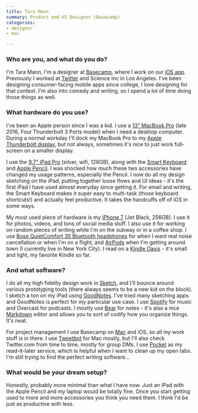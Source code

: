 ```yaml
---
title: Tara Mann
summary: Product and UI Designer (Basecamp)
categories:
- designer
- mac

---
```


### Who are you, and what do you do?

I'm Tara Mann, I'm a designer at [Basecamp][], where I work on our [iOS app][basecamp-ios]. Previously I worked at [Twitter][] and Science Inc in Los Angeles. I've been designing consumer-facing mobile apps since college, I love designing for that context. I'm also into comedy and writing, so I spend a lot of time doing those things as well. 

### What hardware do you use?

I've been an Apple person since I was a kid. I use a [13" MacBook Pro][macbook-pro] (late 2016, Four Thunderbolt 3 Ports model) when I need a desktop computer. During a normal workday I'll dock my MacBook Pro to my [Apple Thunderbolt display][thunderbolt-display], but not always, sometimes it's nice to just work full-screen on a smaller display.

I use the [9.7" iPad Pro][ipad-pro] (silver, wifi, 128GB), along with the [Smart Keyboard][smart-keyboard] and [Apple Pencil][pencil]. I was shocked how much these two accessories have changed my usage patterns, especially the Pencil. I now do all my design sketching on the iPad, putting together loose flows and UI ideas - it's the first iPad I have used almost everyday since getting it. For email and writing, the Smart Keyboard makes it super easy to multi-task (those keyboard shortcuts!) and actually feel productive. It takes the handcuffs off of iOS in some ways.

My most used piece of hardware is my [iPhone 7][iphone-7] (Jet Black, 256GB). I use it for photos, videos, and tons of social media stuff. I also use it for working on random pieces of writing while I'm on the subway or in a coffee shop. I use [Bose QuietComfort 35 Bluetooth headphones][quietcomfort-35] for when I want real noise cancellation or when I'm on a flight, and [AirPods][] when I'm getting around town (I currently live in New York City). I read on a [Kindle Oasis][kindle-oasis] - it's small and light, my favorite Kindle so far.

### And what software?

I do all my high fidelity design work in [Sketch][], and I'll bounce around various prototyping tools (there always seems to be a new kid on the block). I sketch a ton on my iPad using [GoodNotes][goodnotes-ios]. I've tried many sketching apps and GoodNotes is perfect for my particular use case. I use [Spotify][] for music and Overcast for podcasts. I mostly use [Bear][] for notes - it's also a nice [Markdown][] editor and allows you to sort of codify how you organize things. It's neat.

For project management I use Basecamp on [Mac][basecamp-mac] and iOS, so all my work stuff is in there. I use [Tweetbot][tweetbot] for Mac mostly, but I'll also check Twitter.com from time to time, mostly for group DMs. I use [Pocket][] as my read-it-later service, which is helpful when I want to clean up my open tabs. I'm still trying to find the perfect writing software...

### What would be your dream setup?

Honestly, probably more minimal than what I have now. Just an iPad with the Apple Pencil and my laptop would be totally fine. Once you start getting used to more and more accessories you think you need them. I think I'd be just as productive with less.

[airpods]: https://en.wikipedia.org/wiki/AirPods "Wireless in-ear headphones."
[ipad-pro]: https://en.wikipedia.org/wiki/IPad_Pro "An iOS tablet."
[iphone-7]: https://en.wikipedia.org/wiki/IPhone_7 "A 4.7 inch iOS smartphone."
[kindle-oasis]: https://www.amazon.com/Amazon-Kindle-Oasis-eReader-with-Leather-Charging-Cover/dp/B00REQKWGA "An ebook reader."
[macbook-pro]: https://www.apple.com/macbook-pro/ "A laptop."
[pencil]: https://www.fiftythree.com/pencil "An iPad stylus."
[quietcomfort-35]: https://www.bose.com/en_us/products/headphones/over_ear_headphones/quietcomfort-35-wireless.html "Wireless over-the-ear headphones."
[smart-keyboard]: https://www.apple.com/smart-keyboard/ "A keyboard and cover for the iPad Pro."
[thunderbolt-display]: https://www.apple.com/displays/ "A Thunderbolt-powered monitor."
[basecamp-ios]: https://itunes.apple.com/us/app/id1015603248 "A client for the collaboration platform."
[basecamp-mac]: https://basecamp.com/help/3/guides/apps/mac "A client for the collaboration software."
[basecamp]: https://basecamp.com/ "Web-based project management."
[bear]: http://www.bear-writer.com "A note taking application for macOS."
[goodnotes-ios]: http://www.goodnotesapp.com "A handwritten note-taking app."
[markdown]: https://daringfireball.net/projects/markdown/ "An email-like format for marking up text."
[pocket]: https://getpocket.com/ "A service for storing links to look at later on."
[sketch]: https://www.sketchapp.com/ "A vector drawing application for Mac OS X."
[spotify]: https://www.spotify.com/us/ "A music streaming service."
[tweetbot]: https://tapbots.com/tweetbot/mac/ "A Twitter client for the Mac."
[twitter]: https://twitter.com/ "An online micro-blogging platform."
